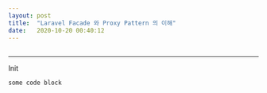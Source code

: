 ```yaml
---
layout: post
title:  "Laravel Facade 와 Proxy Pattern 의 이해"
date:   2020-10-20 00:40:12
---
```


## 

---

Init

```php
some code block
```

<br> 



<br><br><br>
